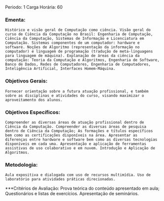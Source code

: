 Periodo: 1
Carga Horária: 60
 
### Ementa:
    Histórico e visão geral de Computação como ciência. Visão geral do curso de Ciência da Computação no Brasil: Engenharia de Computação, Ciência da Computação, Sistemas de Informação e Licenciatura em Computação. Sistemas componentes de um computador: hardware e software. Noções de Algoritmo (representação da informação no computador) e linguagem de programação (tradução de meta-linguagens para linguagem de máquina). Explanação de áreas da ciência da computação: Teoria da Computação e Algoritmos, Engenharia de Software, Banco de Dados, Redes de Computadores, Engenharia de Computadores, Inteligência Artificial, Interfaces Homem-Máquina.
 
### Objetivos Gerais:
    Fornecer orientação sobre a futura atuação profissional, e também sobre as disciplinas e atividades do curso, visando maximizar o aproveitamento dos alunos.
 
### Objetivos Específicos:
    Compreender as diversas áreas de atuação profissional dentro de Ciência da Computação. Compreender as diversas áreas de pesquisa dentro de Ciência da Computação; As formações e títulos específicos bem como as certificações disponíveis na área. Apresentar as diferenças entre hardware e software bem como as diversas tecnologias disponíveis em cada uma. Apresentação e aplicação de ferramentas assistivas de uso colaborativo e em nuvem. Introdução e Aplicação de Algoritmos. 
 
### Metodologia:
    Aula expositiva e dialogada com uso de recursos multimídia. Uso de laboratório para atividades práticas direcionadas. 
 
***Critérios de Avaliação:
    Prova teórica do conteúdo apresentado em aula; Questionários e listas de exercícios. Apresentação de seminários. 
